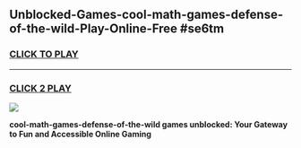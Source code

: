 
## Unblocked-Games-cool-math-games-defense-of-the-wild-Play-Online-Free #se6tm
<h3>
<a href="https://us.freeplayer.one?title=cool-math-games-defense-of-the-wild&ref=10M">CLICK TO PLAY</a></h3>
<hr>

<h3>
<a href="https://us.freeplayer.one?title=cool-math-games-defense-of-the-wild&ref=10M">CLICK 2 PLAY</a>
  
</h3>

<a href="https://us.freeplayer.one?title=cool-math-games-defense-of-the-wild&ref=10M"><img src="https://clearcache.store/games.png"></a>


**cool-math-games-defense-of-the-wild games unblocked: Your Gateway to Fun and Accessible Online Gaming**
